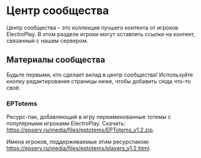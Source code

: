 # Центр сообщества

Центр сообщества – это коллекция лучшего контента от игроков ElectroPlay. В этом разделе игроки могут оставлять ссылки на контент, связанный с нашим сервером. 

## Материалы сообщества

Будьте первыми, кто сделает вклад в центр сообщества! Используйте кнопку редактирования страницы ниже, чтобы добавить сюда что-то своё.

### EPTotems

Ресурс-пак, добавляющий в игру переименованные тотемы с популярными игроками ElectroPlay. Скачать: https://epserv.ru/media/files/eptotems/EPTotems_v1.2.zip.

Имена игроков, поддерживаемые этим ресурспаком: https://epserv.ru/media/files/eptotems/players_v1.2.html.
